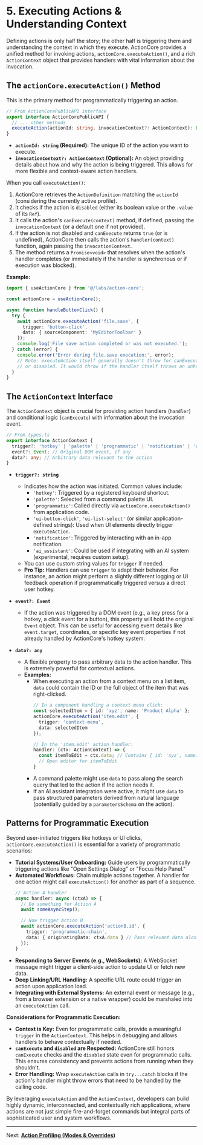 # 5. Executing Actions & Understanding Context

Defining actions is only half the story; the other half is triggering them and understanding the context in which they execute. ActionCore provides a unified method for invoking actions, `actionCore.executeAction()`, and a rich `ActionContext` object that provides handlers with vital information about the invocation.

## The `actionCore.executeAction()` Method

This is the primary method for programmatically triggering an action.

```typescript
// From ActionCorePublicAPI interface
export interface ActionCorePublicAPI {
  // ... other methods
  executeAction(actionId: string, invocationContext?: ActionContext): Promise<void>;
}
```

*   **`actionId: string` (Required):** The unique ID of the action you want to execute.
*   **`invocationContext?: ActionContext` (Optional):** An object providing details about how and why the action is being triggered. This allows for more flexible and context-aware action handlers.

When you call `executeAction()`:

1.  ActionCore retrieves the `ActionDefinition` matching the `actionId` (considering the currently active profile).
2.  It checks if the action is `disabled` (either its boolean value or the `.value` of its `Ref`).
3.  It calls the action's `canExecute(context)` method, if defined, passing the `invocationContext` (or a default one if not provided).
4.  If the action is not disabled and `canExecute` returns `true` (or is undefined), ActionCore then calls the action's `handler(context)` function, again passing the `invocationContext`.
5.  The method returns a `Promise<void>` that resolves when the action's handler completes (or immediately if the handler is synchronous or if execution was blocked).

**Example:**

```typescript
import { useActionCore } from '@/labs/action-core';

const actionCore = useActionCore();

async function handleButtonClick() {
  try {
    await actionCore.executeAction('file.save', {
      trigger: 'button-click',
      data: { sourceComponent: 'MyEditorToolbar' }
    });
    console.log('File save action completed or was not executed.');
  } catch (error) {
    console.error('Error during file.save execution:', error);
    // Note: executeAction itself generally doesn't throw for canExecute=false
    // or disabled. It would throw if the handler itself throws an unhandled error.
  }
}
```

## The `ActionContext` Interface

The `ActionContext` object is crucial for providing action handlers (`handler`) and conditional logic (`canExecute`) with information about the invocation event.

```typescript
// From types.ts
export interface ActionContext {
  trigger?: 'hotkey' | 'palette' | 'programmatic' | 'notification' | 'ai_assistant' | string;
  event?: Event; // Original DOM event, if any
  data?: any; // Arbitrary data relevant to the action
}
```

*   **`trigger?: string`**
    *   Indicates how the action was initiated. Common values include:
        *   `'hotkey'`: Triggered by a registered keyboard shortcut.
        *   `'palette'`: Selected from a command palette UI.
        *   `'programmatic'`: Called directly via `actionCore.executeAction()` from application code.
        *   `'ui-button-click'`, `'ui-list-select'` (or similar application-defined strings): Used when UI elements directly trigger `executeAction`.
        *   `'notification'`: Triggered by interacting with an in-app notification.
        *   `'ai_assistant'`: Could be used if integrating with an AI system (experimental, requires custom setup).
    *   You can use custom string values for `trigger` if needed.
    *   **Pro Tip:** Handlers can use `trigger` to adapt their behavior. For instance, an action might perform a slightly different logging or UI feedback operation if programmatically triggered versus a direct user hotkey.

*   **`event?: Event`**
    *   If the action was triggered by a DOM event (e.g., a key press for a hotkey, a click event for a button), this property will hold the original `Event` object. This can be useful for accessing event details like `event.target`, coordinates, or specific key event properties if not already handled by ActionCore's hotkey system.

*   **`data?: any`**
    *   A flexible property to pass arbitrary data to the action handler. This is extremely powerful for contextual actions.
    *   **Examples:**
        *   When executing an action from a context menu on a list item, `data` could contain the ID or the full object of the item that was right-clicked.
            ```typescript
            // In a component handling a context menu click:
            const selectedItem = { id: 'xyz', name: 'Product Alpha' };
            actionCore.executeAction('item.edit', {
              trigger: 'context-menu',
              data: selectedItem
            });

            // In the 'item.edit' action handler:
            handler: (ctx: ActionContext) => {
              const itemToEdit = ctx.data; // Contains { id: 'xyz', name: 'Product Alpha' }
              // Open editor for itemToEdit
            }
            ```
        *   A command palette might use `data` to pass along the search query that led to the action if the action needs it.
        *   If an AI assistant integration were active, it might use `data` to pass structured parameters derived from natural language (potentially guided by a `parametersSchema` on the action).

## Patterns for Programmatic Execution

Beyond user-initiated triggers like hotkeys or UI clicks, `actionCore.executeAction()` is essential for a variety of programmatic scenarios:

*   **Tutorial Systems/User Onboarding:** Guide users by programmatically triggering actions like "Open Settings Dialog" or "Focus Help Panel."
*   **Automated Workflows:** Chain multiple actions together. A handler for one action might call `executeAction()` for another as part of a sequence.
    ```typescript
    // Action A handler
    async handler: async (ctxA) => {
      // Do something for Action A
      await someAsyncStep();

      // Now trigger Action B
      await actionCore.executeAction('actionB.id', {
        trigger: 'programmatic-chain',
        data: { originatingData: ctxA.data } // Pass relevant data along
      });
    }
    ```
*   **Responding to Server Events (e.g., WebSockets):** A WebSocket message might trigger a client-side action to update UI or fetch new data.
*   **Deep Linking/URL Handling:** A specific URL route could trigger an action upon application load.
*   **Integrating with External Systems:** An external event or message (e.g., from a browser extension or a native wrapper) could be marshaled into an `executeAction` call.

**Considerations for Programmatic Execution:**

*   **Context is Key:** Even for programmatic calls, provide a meaningful `trigger` in the `ActionContext`. This helps in debugging and allows handlers to behave contextually if needed.
*   **`canExecute` and `disabled` are Respected:** ActionCore still honors `canExecute` checks and the `disabled` state even for programmatic calls. This ensures consistency and prevents actions from running when they shouldn't.
*   **Error Handling:** Wrap `executeAction` calls in `try...catch` blocks if the action's handler might throw errors that need to be handled by the calling code.

By leveraging `executeAction` and the `ActionContext`, developers can build highly dynamic, interconnected, and contextually rich applications, where actions are not just simple fire-and-forget commands but integral parts of sophisticated user and system workflows.

---

Next: [**Action Profiling (Modes & Overrides)**](./06-action-profiling.md)
